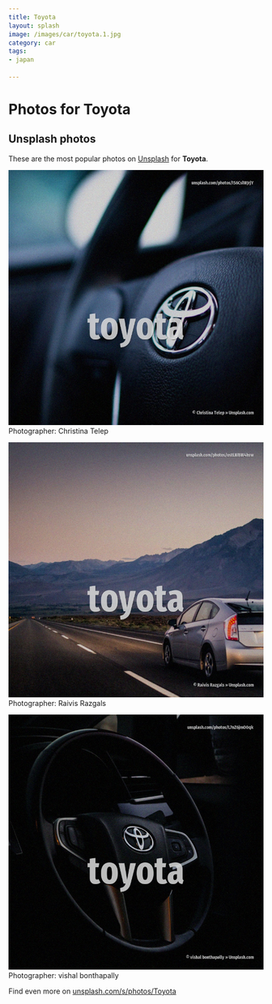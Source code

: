 ```yaml
---
title: Toyota
layout: splash
image: /images/car/toyota.1.jpg
category: car
tags:
- japan

---
```

# Photos for Toyota
 
## Unsplash photos
These are the most popular photos on [Unsplash](https://unsplash.com) for **Toyota**.
 
![Toyota](/images/car/toyota.1.jpg)
Photographer:  Christina Telep
 
![Toyota](/images/car/toyota.2.jpg)
Photographer:  Raivis Razgals
 
![Toyota](/images/car/toyota.3.jpg)
Photographer:  vishal bonthapally
 
Find even more on [unsplash.com/s/photos/Toyota](https://unsplash.com/s/photos/Toyota)
 
